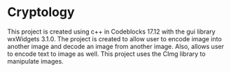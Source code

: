 # Cryptology
This project is created using c++ in Codeblocks 17.12 with the gui library wxWidgets 3.1.0. The project is created to allow user to encode image into another image and decode an image from another image. Also, allows user to encode text to image as well. This project uses the CImg library to manipulate images. 
